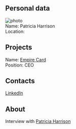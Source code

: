 ## Personal data
![ photo](photo/patricia_harrison.jpg)  
Name: Patricia Harrison  
Location: 
## Projects 
Name: [Empire Card](../projects/empire_cardc.md)  
Position: CEO 
## Contacts
[LinkedIn](https://www.linkedin.com/in/patricia-harrison-b3b512145/?ppe=1)  
## About
Interview with [Patricia Harrison](https://www.ibm.com/developerworks/community/blogs/615af738-1ca5-40c6-b52a-bdb184875e29/entry/Where_the_worlds_of_cryptocurrency_and_traditional_banking_meet_in_perfect_harmony?lang=en)
